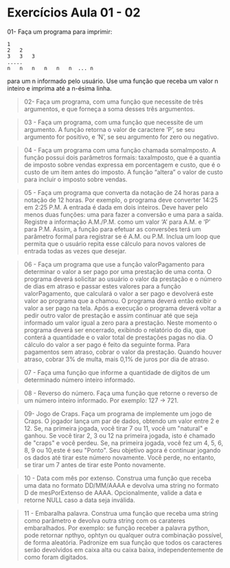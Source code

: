 # Exercícios Aula 01 - 02

01- Faça um programa para imprimir:

    1
    2   2
    3   3   3
    .....
    n   n   n   n   n   n  ... n
    
    
para um n informado pelo usuário. Use uma função que receba um valor n inteiro e imprima até a n-ésima linha.


> 02- Faça um programa, com uma função que necessite de três argumentos, e que forneça a soma desses três argumentos.

> 03 - Faça um programa, com uma função que necessite de um argumento. A função retorna o valor de caractere ‘P’, se seu argumento for positivo, e ‘N’, se seu argumento for zero ou negativo.

> 04 - Faça um programa com uma função chamada somaImposto. A função possui dois parâmetros formais: taxaImposto, que é a quantia de imposto sobre vendas expressa em porcentagem e custo, que é o custo de um item antes do imposto. A função “altera” o valor de custo para incluir o imposto sobre vendas.

> 05 - Faça um programa que converta da notação de 24 horas para a notação de 12 horas. Por exemplo, o programa deve converter 14:25 em 2:25 P.M. A entrada é dada em dois inteiros. Deve haver pelo menos duas funções: uma para fazer a conversão e uma para a saída. Registre a informação A.M./P.M. como um valor ‘A’ para A.M. e ‘P’ para P.M. Assim, a função para efetuar as conversões terá um parâmetro formal para registrar se é A.M. ou P.M. Inclua um loop que permita que o usuário repita esse cálculo para novos valores de entrada todas as vezes que desejar.

> 06 - Faça um programa que use a função valorPagamento para determinar o valor a ser pago por uma prestação de uma conta. O programa deverá solicitar ao usuário o valor da prestação e o número de dias em atraso e passar estes valores para a função valorPagamento, que calculará o valor a ser pago e devolverá este valor ao programa que a chamou. O programa deverá então exibir o valor a ser pago na tela. Após a execução o programa deverá voltar a pedir outro valor de prestação e assim continuar até que seja informado um valor igual a zero para a prestação. Neste momento o programa deverá ser encerrado, exibindo o relatório do dia, que conterá a quantidade e o valor total de prestações pagas no dia. O cálculo do valor a ser pago é feito da seguinte forma. Para pagamentos sem atraso, cobrar o valor da prestação. Quando houver atraso, cobrar 3% de multa, mais 0,1% de juros por dia de atraso.

> 07 - Faça uma função que informe a quantidade de dígitos de um determinado número inteiro informado.

> 08 - Reverso do número. Faça uma função que retorne o reverso de um número inteiro informado. Por exemplo: 127 -> 721.

> 09- Jogo de Craps. Faça um programa de implemente um jogo de Craps.
O jogador lança um par de dados, obtendo um valor entre 2 e 12.
Se, na primeira jogada, você tirar 7 ou 11, você um "natural" e ganhou.
Se você tirar 2, 3 ou 12 na primeira jogada, isto é chamado de "craps" e você perdeu.
Se, na primeira jogada, você fez um 4, 5, 6, 8, 9 ou 10,este é seu "Ponto".
Seu objetivo agora é continuar jogando os dados até tirar este número novamente.
Você perde, no entanto, se tirar um 7 antes de tirar este Ponto novamente.

> 10 - Data com mês por extenso. Construa uma função que receba uma data no formato DD/MM/AAAA e devolva uma string no formato D de mesPorExtenso de AAAA.
Opcionalmente, valide a data e retorne NULL caso a data seja inválida.

> 11 - Embaralha palavra. Construa uma função que receba uma string como parâmetro e devolva outra string com os carateres embaralhados.
Por exemplo: se função receber a palavra python, pode retornar npthyo, ophtyn ou qualquer outra combinação possível, de forma aleatória.
Padronize em sua função que todos os caracteres serão devolvidos em caixa alta ou caixa baixa, independentemente de como foram digitados.
